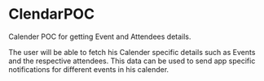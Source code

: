 # ClendarPOC
Calender POC for getting Event and Attendees details.

The user will be able to fetch his Calender specific details such as Events and the respective attendees. 
This data can be used to send app specific notifications for different events in his calender.
